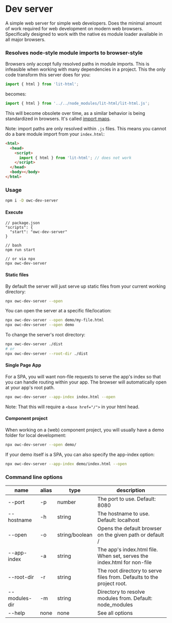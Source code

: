 # Dev server

[//]: # (AUTO INSERT HEADER PREPUBLISH)

A simple web server for simple web developers. Does the minimal amount of work required for web development on modern web browsers. Specifically designed to work with the native es module loader available in all major browsers.

### Resolves node-style module imports to browser-style
Browsers only accept fully resolved paths in module imports. This is infeasible when working with many dependencies in a project. This the only code transform this server does for you:

```javascript
import { html } from 'lit-html';
```
becomes:
```javascript
import { html } from '../../node_modules/lit-html/lit-html.js';
```
This will become obsolete over time, as a similar behavior is being standardized in browsers. It's called [import maps](https://github.com/WICG/import-maps).

Note: import paths are only resolved within `.js` files. This means you cannot do a bare module import from your `index.html`:
```html
<html>
  <head>
    <script>
      import { html } from 'lit-html'; // does not work
    </script>
  </head>
  <body></body>
</html>
```

### Usage
```bash
npm i -D owc-dev-server
```

#### Execute
```
// package.json
"scripts": {
  "start": "owc-dev-server"
}

// bash
npm run start

// or via npx
npx owc-dev-server
```

#### Static files
By default the server will just serve up static files from your current working directory:
```bash
npx owc-dev-server --open
```
You can open the server at a specific file/location:
```bash
npx owc-dev-server --open demo/my-file.html
npx owc-dev-server --open demo
```
To change the server's root directory:
```bash
npx owc-dev-server ./dist
# or
npx owc-dev-server --root-dir ./dist
```

#### Single Page App
For a SPA, you will want non-file requests to serve the app's index so that you can handle routing within your app. The browser will automatically open at your app's root path.
```bash
npx owc-dev-server --app-index index.html --open
```
Note: That this will require a `<base href="/">` in your html head.

#### Component project
When working on a (web) component project, you will usually have a demo folder for local development:
```bash
npx owc-dev-server --open demo/
```

If your demo itself is a SPA, you can also specify the app-index option:
```bash
npx owc-dev-server --app-index demo/index.html --open
```

### Command line options
|name|alias|type|description|
|---|---|---|---|
|--port|-p|number|The port to use. Default: 8080|
|--hostname|-h|string|The hostname to use. Default: localhost|
|--open|-o|string/boolean|Opens the default browser on the given path or default /|
|--app-index|-a|string|The app's index.html file. When set, serves the index.html for non-file|
|--root-dir|-r|string|The root directory to serve files from. Defaults to the project root.|
|--modules-dir|-m|string|Directory to resolve modules from. Default: node_modules|
|--help|none|none|See all options|

<script>
  export default {
    mounted() {
      const editLink = document.querySelector('.edit-link a');
      if (editLink) {
        const url = editLink.href;
        editLink.href = url.substr(0, url.indexOf('/master/')) + '/master/packages/owc-dev-server/README.md';
      }
    }
  }
</script>
